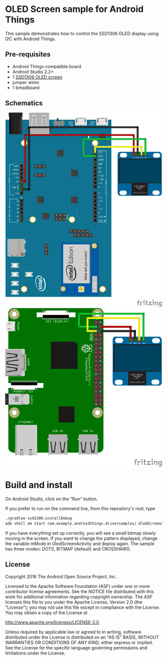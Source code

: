 OLED Screen sample for Android Things
=====================================

This sample demonstrates how to control the SSD1306 OLED display using I2C with
Android Things.

Pre-requisites
--------------

- Android Things compatible board
- Android Studio 2.2+
- 1 [SSD1306 OLED screen](https://www.adafruit.com/product/326)
- jumper wires
- 1 breadboard


Schematics
----------

![Schematics for Intel Edison](edison_schematics.png)
![Schematics for Raspberry Pi 3](rpi3_schematics.png)


Build and install
=================

On Android Studio, click on the "Run" button.

If you prefer to run on the command line, from this repository's root, type

```bash
./gradlew ssd1306:installDebug
adb shell am start com.example.androidthings.driversamples/.OledScreenActivity
```

If you have everything set up correctly, you will see a small bitmap slowly
moving in the screen. If you want to change the pattern displayed, change the
variable mMode in OledScreenActivity and deploy again. The sample has three
modes: DOTS, BITMAP (default) and CROSSHAIRS.


License
-------

Copyright 2016 The Android Open Source Project, Inc.

Licensed to the Apache Software Foundation (ASF) under one or more contributor
license agreements.  See the NOTICE file distributed with this work for
additional information regarding copyright ownership.  The ASF licenses this
file to you under the Apache License, Version 2.0 (the "License"); you may not
use this file except in compliance with the License.  You may obtain a copy of
the License at

  http://www.apache.org/licenses/LICENSE-2.0

Unless required by applicable law or agreed to in writing, software
distributed under the License is distributed on an "AS IS" BASIS, WITHOUT
WARRANTIES OR CONDITIONS OF ANY KIND, either express or implied.  See the
License for the specific language governing permissions and limitations under
the License.
